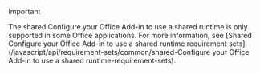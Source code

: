 > [!IMPORTANT]
> The shared Configure your Office Add-in to use a shared runtime is only supported in some Office applications. For more information, see [Shared Configure your Office Add-in to use a shared runtime requirement sets](/javascript/api/requirement-sets/common/shared-Configure your Office Add-in to use a shared runtime-requirement-sets).
